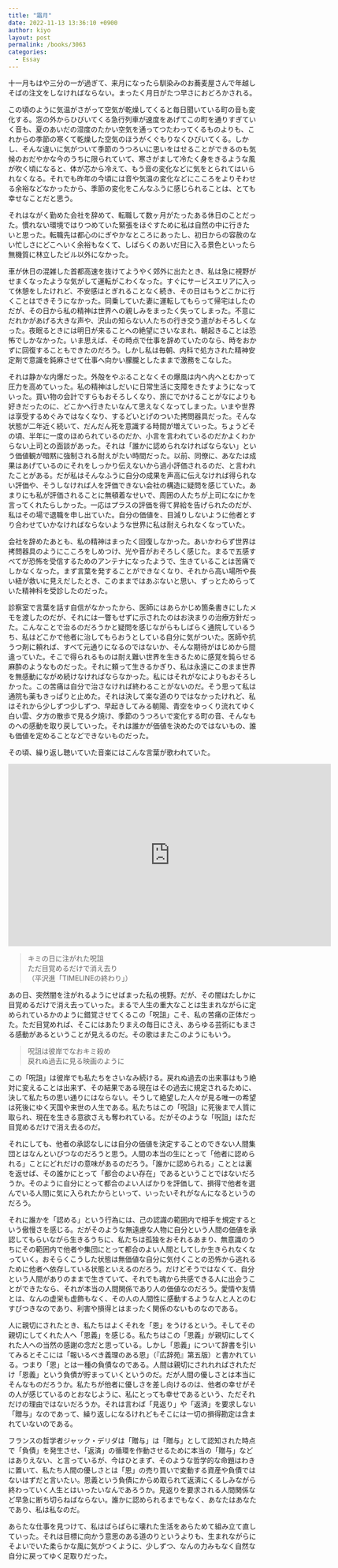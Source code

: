 ```yaml
---
title: "霜月"
date: 2022-11-13 13:36:10 +0900
author: kiyo
layout: post
permalink: /books/3063
categories:
  - Essay
---
```

十一月もはや三分の一が過ぎて、来月になったら馴染みのお蕎麦屋さんで年越しそばの注文をしなければならない。まったく月日がたつ早さにおどろかされる。

この頃のように気温がさがって空気が乾燥してくると毎日聞いている町の音も変化する。窓の外からひびいてくる急行列車が速度をあげてこの町を通りすぎていく音も、夏のあいだの湿度のたかい空気を通ってつたわってくるものよりも、これからの季節の寒くて乾燥した空気のほうがくぐもりなくひびいてくる。しかし、そんな違いに気がついて季節のうつろいに思いをはせることができるのも気候のおだやかな今のうちに限られていて、寒さがまして冷たく身をきるような風が吹く頃になると、体が芯から冷えて、もう音の変化などに気をとられてはいられなくなる。それでも昨年の今頃には音や気温の変化などにこころをよりそわせる余裕などなかったから、季節の変化をこんなふうに感じられることは、とても幸せなことだと思う。

それはながく勤めた会社を辞めて、転職して数ヶ月がたったある休日のことだった。慣れない環境ではりつめていた緊張をほぐすために私は自然の中に行きたいと思った。転職先は都心のにぎやかなところにあったし、初日からの容赦のない忙しさにどこへいく余裕もなくて、しばらくのあいだ目に入る景色といったら無機質に林立したビル以外になかった。

車が休日の混雑した首都高速を抜けてようやく郊外に出たとき、私は急に視野がせまくなったような気がして運転がこわくなった。すぐにサービスエリアに入って休憩をしたけれど、不安感はとぎれることなく続き、その日はもうどこかに行くことはできそうになかった。同乗していた妻に運転してもらって帰宅はしたのだが、その日から私の精神は世界への親しみをまったく失ってしまった。不意にだれかがあげる大きな声や、沢山の知らない人たちの行き交う道がおそろしくなった。夜眠るときには明日が来ることへの絶望にさいなまれ、朝起きることは恐怖でしかなかった。いま思えば、その時点で仕事を辞めていたのなら、時をおかずに回復することもできたのだろう。しかし私は毎朝、内科で処方された精神安定剤で意識を鈍麻させて仕事へ向かい朦朧としたままで激務をこなした。

それは静かな内爆だった。外殻をやぶることなくその爆風は内へ内へとむかって圧力を高めていった。私の精神はしだいに日常生活に支障をきたすようになっていった。買い物の会計ですらもおそろしくなり、旅にでかけることがなによりも好きだったのに、どこかへ行きたいなんて思えなくなってしまった。いまや世界は享受するめぐみではなくなり、するどいとげのついた拷問器具だった。そんな状態が二年近く続いて、だんだん死を意識する時間が増えていった。ちょうどその頃、半年に一度のほめられているのだか、小言を言われているのだかよくわからない上司との面談があった。それは「誰かに認められなければならない」という価値観が暗黙に強制される耐えがたい時間だった。以前、同僚に、あなたは成果はあげているのにそれをしっかり伝えないから過小評価されるのだ、と言われたことがある。だが私はそんなふうに自分の成果を声高に伝えなければ得られない評価や、そうしなければ人を評価できない会社の構造に疑問を感じていた。あまりにも私が評価されることに無頓着なせいで、周囲の人たちが上司になにかを言ってくれたらしかった。一応はプラスの評価を得て昇給を告げられたのだが、私はその場で退職を申し出ていた。自分の価値を、目減りしないように他者とすり合わせていかなければならないような世界に私は耐えられなくなっていた。

会社を辞めたあとも、私の精神はまったく回復しなかった。あいかわらず世界は拷問器具のようにこころをしめつけ、光や音がおそろしく感じた。まるで五感すべてが恐怖を受信するためのアンテナになったようで、生きていることは苦痛でしかなくなった。まず言葉を発することができなくなり、それから高い場所や長い紐が救いに見えだしたとき、このままではあぶないと思い、ずっとためらっていた精神科を受診したのだった。

診察室で言葉を話す自信がなかったから、医師にはあらかじめ箇条書きにしたメモを渡したのだが、それには一瞥もせずに示されたのはお決まりの治療方針だった。こんなことで治るのだろうかと疑問を感じながらもしばらく通院しているうち、私はどこかで他者に治してもらおうとしている自分に気がついた。医師や抗うつ剤に頼れば、すべて元通りになるのではないか、そんな期待がはじめから間違っていた。そこで得られるものは耐え難い世界を生きるために感覚を鈍らせる麻酔のようなものだった。それに頼って生きるかぎり、私は永遠にこのまま世界を無感動にながめ続けなければならなかった。私にはそれがなによりもおそろしかった。この苦痛は自分で治さなければ終わることがないのだ。そう思って私は通院も薬もきっぱりと止めた。それは決して楽な道のりではなかったけれど、私はそれから少しずつ少しずつ、早起きしてみる朝陽、青空をゆっくり流れてゆく白い雲、夕方の散歩で見る夕焼け、季節のうつろいで変化する町の音、そんなものへの感動を取り戻していった。それは誰かが価値を決めたのではないもの、誰も価値を定めることなどできないものだった。

その頃、繰り返し聴いていた音楽にはこんな言葉が歌われていた。

<iframe width="655" height="370" src="https://www.youtube.com/embed/gxfsh1LpNE0" title="YouTube video player" frameborder="0" allow="accelerometer; autoplay; clipboard-write; encrypted-media; gyroscope; picture-in-picture" allowfullscreen></iframe>

>キミの日に注がれた呪詛  
>ただ目覚めるだけで消え去り  
>（平沢進「TIMELINEの終わり」）

あの日、突然闇を注がれるようにせばまった私の視野。だが、その闇はたしかに目覚めるだけで消え去っていった。まるで人生の重大なことは生まれながらに定められているかのように錯覚させてくるこの「呪詛」こそ、私の苦痛の正体だった。ただ目覚めれば、そこにはあたりまえの毎日にさえ、あらゆる芸術にもまさる感動があるということが見えるのだ。その歌はまたこのようにもいう。

>呪詛は彼岸でなおキミ殺め  
>戻れぬ過去に見る映画のように

この「呪詛」は彼岸でも私たちをさいなみ続ける。戻れぬ過去の出来事はもう絶対に変えることは出来ず、その結果である現在はその過去に規定されるために、決して私たちの思い通りにはならない。そうして絶望した人々が見る唯一の希望は死後にゆく天国や来世の人生である。私たちはこの「呪詛」に死後まで人質に取られ、現在を生きる意欲さえも奪われている。だがそのような「呪詛」はただ目覚めるだけで消え去るのだ。

それにしても、他者の承認なしには自分の価値を決定することのできない人間集団とはなんといびつなのだろうと思う。人間の本当の生にとって「他者に認められる」ことにどれだけの意味があるのだろう。「誰かに認められる」こととは裏を返せば、その誰かにとって「都合のよい存在」であるということではないだろうか。そのように自分にとって都合のよい人ばかりを評価して、損得で他者を選んでいる人間に気に入られたからといって、いったいそれがなんになるというのだろう。

それに誰かを「認める」という行為には、己の認識の範囲内で相手を規定するという傲慢さを感じる。だがそのような無遠慮な人物に自分という人間の価値を承認してもらいながら生きるうちに、私たちは孤独をおそれるあまり、無意識のうちにその範囲内で他者や集団にとって都合のよい人間としてしか生きられなくなっていく。おそらくこうした状態は無価値な自分に気付くことの恐怖から逃れるために他者へ依存している状態といえるのだろう。だけどそうではなくて、自分という人間がありのままで生きていて、それでも魂から共感できる人に出会うことができたなら、それが本当の人間関係であり人の価値なのだろう。愛情や友情とは、なんの虚栄も虚飾もなく、その人の人間性に感動するような人と人とのむすびつきなのであり、利害や損得とはまったく関係のないものなのである。

人に親切にされたとき、私たちはよくそれを「恩」をうけるという。そしてその親切にしてくれた人へ「恩義」を感じる。私たちはこの「恩義」が親切にしてくれた人への当然の感謝の念だと思っている。しかし「恩義」について辞書を引いてみるとそこには「報いるべき義理のある恩」（『広辞苑』第五版）と書かれている。つまり「恩」とは一種の負債なのである。人間は親切にされれればされただけ「恩義」という負債が貯まっていくというのだ。だが人間の優しさとは本当にそんなものだろうか。私たちが他者に優しさを差し向けるのは、他者の幸せがその人が感じているのとおなじように、私にとっても幸せであるという、ただそれだけの理由ではないだろうか。それは言わば「見返り」や「返済」を要求しない「贈与」なのであって、繰り返しになるけれどもそこには一切の損得勘定は含まれていないのである。

フランスの哲学者ジャック・デリダは「贈与」は「贈与」として認知された時点で「負債」を発生させ、「返済」の循環を作動させるために本当の「贈与」などはありえない、と言っているが、今はひとまず、そのような哲学的な命題はわきに置いて、私たち人間の優しさとは「恩」の売り買いで変動する資産や負債ではないはずだと言いたい。恩義という負債にからめ取られて返済にくるしみながら終わっていく人生とはいったいなんであろうか。見返りを要求される人間関係など早急に断ち切らねばならない。誰かに認められるまでもなく、あなたはあなたであり、私は私なのだ。

あらたな仕事を見つけて、私はばらばらに壊れた生活をあらためて組み立て直していった。それは目標に向かう意思のある道のりというよりも、生まれながらにそよいでいた柔らかな風に気がつくように、少しずつ、なんの力みもなく自然な自分に戻ってゆく足取りだった。
